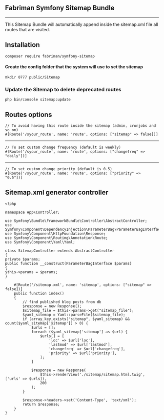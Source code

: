 ## Fabriman Symfony Sitemap Bundle

---

This Sitemap Bundle will automatically append inside the sitemap.xml file all routes that are visited.

## Installation

    composer require fabriman/symfony-sitemap

#### Create the config folder that the system will use to set the sitemap

    mkdir 0777 public/Sitemap

### Update the Sitemap to delete deprecated routes

    php bin/console sitemap:update

## Routes options

    // To avoid having this route inside the sitemap (admin, cronjobs and so on)
    #[Route('/syour_route', name: 'route', options: ["sitemap" => false])]
---
    // To set custom change frequency (default is weekly)
    #[Route('/syour_route', name: 'route', options: ["changefreq" => "daily"])]
 ---
    // To set custom change priority (default is 0.5)
    #[Route('/syour_route', name: 'route', options: ["priority" => "0.5"])]


## Sitemap.xml generator controller

    <?php

    namespace App\Controller;
    
    use Symfony\Bundle\FrameworkBundle\Controller\AbstractController;
    use Symfony\Component\DependencyInjection\ParameterBag\ParameterBagInterface;
    use Symfony\Component\HttpFoundation\Response;
    use Symfony\Component\Routing\Annotation\Route;
    use Symfony\Component\Yaml\Yaml;
    
    class SitemapController extends AbstractController
    {
    private $params;
    public function __construct(ParameterBagInterface $params)
    {
    $this->params = $params;
    }
    
        #[Route('/sitemap.xml', name: 'sitemap', options: ["sitemap" => false])]
        public function index()
        {
            // find published blog posts from db
            $response = new Response();
            $sitemap_file = $this->params->get("sitemap_file");
            $yaml_sitemap = Yaml::parseFile($sitemap_file);
            if (array_key_exists("sitemap", $yaml_sitemap) && count($yaml_sitemap['sitemap']) > 0) {
                $urls = [];
                foreach ($yaml_sitemap['sitemap'] as $url) {
                    $urls[] = [
                        'loc' => $url['loc'],
                        'lastmod' => $url['lastmod'],
                        'changefreq' => $url['changefreq'],
                        'priority' => $url['priority'],
                    ];
                }
    
                $response = new Response(
                    $this->renderView('./sitemap/sitemap.html.twig', ['urls' => $urls]),
                    200
                );
            }
    
            $response->headers->set('Content-Type', 'text/xml');
            return $response;
        }
    }
